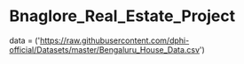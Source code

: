 # Bnaglore_Real_Estate_Project

data = ('https://raw.githubusercontent.com/dphi-official/Datasets/master/Bengaluru_House_Data.csv')
